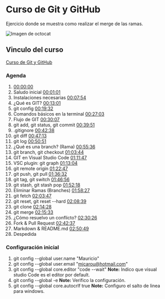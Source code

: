 # Curso de Git y GitHub
Ejercicio donde se muestra como realizar el merge de las ramas.

![Imagen de octocat](https://avatars.githubusercontent.com/u/583231?v=4)
## Vinculo del curso
[Curso de Git y GitHub](https://www.youtube.com/watch?v=7ylE8cm3mb0&t=6981s&ab_channel=SergieCode)

### Agenda
 1. [00:00:00](https://www.youtube.com/watch?v=7ylE8cm3mb0&t=0s) 
 2. Saludo inicial [00:01:01](https://www.youtube.com/watch?v=7ylE8cm3mb0&t=61s) 
 3. Instalaciones necesarias [00:07:54](https://www.youtube.com/watch?v=7ylE8cm3mb0&t=474s) 
 4. ¿Qué es GIT? [00:13:01](https://www.youtube.com/watch?v=7ylE8cm3mb0&t=781s) 
 5. git config [00:19:32](https://www.youtube.com/watch?v=7ylE8cm3mb0&t=1172s) 
 6. Comandos básicos en la terminal [00:27:03](https://www.youtube.com/watch?v=7ylE8cm3mb0&t=1623s) 
 7. Flujo de GIT [00:30:07](https://www.youtube.com/watch?v=7ylE8cm3mb0&t=1807s) 
 8. git add, git status, git commit [00:39:51](https://www.youtube.com/watch?v=7ylE8cm3mb0&t=2391s) 
 9. .gitignore [00:42:38](https://www.youtube.com/watch?v=7ylE8cm3mb0&t=2558s) 
 10. git diff [00:47:13](https://www.youtube.com/watch?v=7ylE8cm3mb0&t=2833s) 
 11. git log [00:50:51](https://www.youtube.com/watch?v=7ylE8cm3mb0&t=3051s) 
 12. ¿Qué es una branch? (Rama) [00:55:36](https://www.youtube.com/watch?v=7ylE8cm3mb0&t=3336s) 
 13. git branch, git checkout [01:03:44](https://www.youtube.com/watch?v=7ylE8cm3mb0&t=3824s) 
 14. GIT en Visual Studio Code [01:11:47](https://www.youtube.com/watch?v=7ylE8cm3mb0&t=4307s) 
 15. VSC plugin: git graph [01:13:04](https://www.youtube.com/watch?v=7ylE8cm3mb0&t=4384s) 
 16. git remote origin [01:22:47](https://www.youtube.com/watch?v=7ylE8cm3mb0&t=4967s) 
 17. git push, git pull [01:36:32](https://www.youtube.com/watch?v=7ylE8cm3mb0&t=5792s)
 18.  git tag, git switch [01:46:56](https://www.youtube.com/watch?v=7ylE8cm3mb0&t=6416s) 
 19. git stash, git stash pop [01:52:18](https://www.youtube.com/watch?v=7ylE8cm3mb0&t=6738s) 
 20. Eliminar Ramas (Branches) [01:58:27](https://www.youtube.com/watch?v=7ylE8cm3mb0&t=7107s) 
 21. git fetch [02:03:47](https://www.youtube.com/watch?v=7ylE8cm3mb0&t=7427s)
 22. git reset, git reset --hard [02:08:39](https://www.youtube.com/watch?v=7ylE8cm3mb0&t=7719s) 
 23. git clone [02:14:28](https://www.youtube.com/watch?v=7ylE8cm3mb0&t=8068s) 
 24. git merge [02:15:33](https://www.youtube.com/watch?v=7ylE8cm3mb0&t=8133s) 
 25. ¿Cómo resuelvo un conflicto? [02:30:26](https://www.youtube.com/watch?v=7ylE8cm3mb0&t=9026s) 
 26. Fork & Pull Request [02:42:37](https://www.youtube.com/watch?v=7ylE8cm3mb0&t=9757s) 
 27. Markdown & README.md [02:50:49](https://www.youtube.com/watch?v=7ylE8cm3mb0&t=10249s) 
 28. Despedida

### Configuración inicial
1. git config --global user.name "Mauricio"
2. git config --global user.email "mjcarou@hotmail.com"
3. git config --global core.editor "code --wait" **Note:** Indico que visual studio Code es el editor por default.
4. git config --global -e **Note:** Verifico la configuración.
5. git config --global core.autocrlf true **Note:** Configuro el salto de linea para windows.

